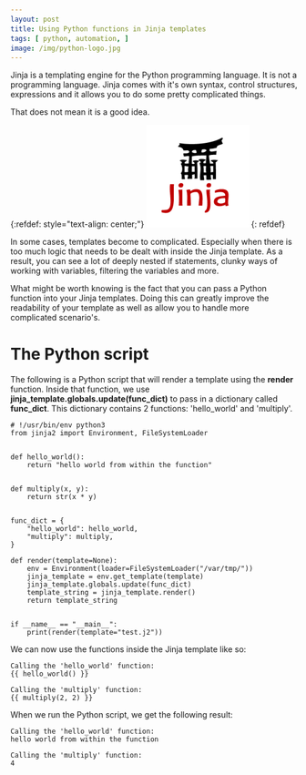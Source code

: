```yaml
---
layout: post
title: Using Python functions in Jinja templates
tags: [ python, automation, ]
image: /img/python-logo.jpg
---
```





Jinja is a templating engine for the Python programming language. It is not a programming language. Jinja comes with it's own syntax, control structures, expressions and it allows you to do some pretty complicated things.

That does not mean it is a good idea.

{:refdef: style="text-align: center;"}
![Jinja logo](/img/jinja_logo.png "Jinja logo")
{: refdef}

In some cases, templates become to complicated. Especially when there is too much logic that needs to be dealt with inside the Jinja template. As a result, you can see a lot of deeply nested if statements, clunky ways of working with variables, filtering the variables and more. 

What might be worth knowing is the fact that you can pass a Python function into your Jinja templates. Doing this can greatly improve the readability of your template as well as allow you to handle more complicated scenario's.


# The Python script

The following is a Python script that will render a template using the <b>render</b> function. Inside that function, we use <b>jinja_template.globals.update(func_dict)</b> to pass in a dictionary called <b>func_dict</b>. This dictionary contains 2 functions: 'hello_world' and 'multiply'.


<pre style="font-size:12px">
# !/usr/bin/env python3
from jinja2 import Environment, FileSystemLoader


def hello_world():
    return "hello world from within the function"


def multiply(x, y):
    return str(x * y)


func_dict = {
    "hello_world": hello_world,
    "multiply": multiply,
}

def render(template=None):
    env = Environment(loader=FileSystemLoader("/var/tmp/"))
    jinja_template = env.get_template(template)
    jinja_template.globals.update(func_dict)
    template_string = jinja_template.render()
    return template_string


if __name__ == "__main__":
    print(render(template="test.j2"))
</pre>

We can now use the functions inside the Jinja template like so:

<pre style="font-size:12px">
Calling the 'hello_world' function:
{{ hello_world() }}

Calling the 'multiply' function:
{{ multiply(2, 2) }}
</pre>

When we run the Python script, we get the following result:

<pre style="font-size:12px">
Calling the 'hello_world' function:
hello world from within the function

Calling the 'multiply' function:
4
</pre>